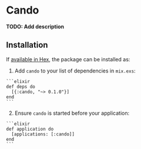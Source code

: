 # Cando

**TODO: Add description**

## Installation

If [available in Hex](https://hex.pm/docs/publish), the package can be installed as:

  1. Add `cando` to your list of dependencies in `mix.exs`:

    ```elixir
    def deps do
      [{:cando, "~> 0.1.0"}]
    end
    ```

  2. Ensure `cando` is started before your application:

    ```elixir
    def application do
      [applications: [:cando]]
    end
    ```

